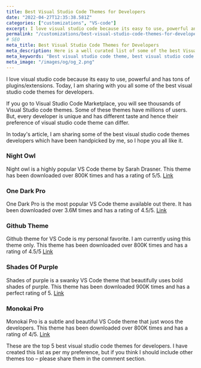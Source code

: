 ```yaml
---
title: Best Visual Studio Code Themes for Developers
date: "2022-04-27T12:35:38.581Z"
categories: ["customizations", "VS-code"]
excerpt: I love visual studio code because its easy to use, powerful and has tons of plugins/extensions. Today, I am sharing with you all some of the best visual studio code themes for developers. These visual studio code themes have been handpicked by me, so I hope you all like it.
permalink: "/customizations/best-visual-studio-code-themes-for-developers/223/"
# SEO
meta_title: Best Visual Studio Code Themes for Developers
meta_description: Here is a well curated list of some of the best Visual Studio code themes for developers. Each developer is unique and so can be their visual studio code theme preference.
meta_keywords: "Best visual studio code theme, best visual studio code theme for developers, best visual studio code theme for coding, best visual studio code theme for coder, how to choose best visual studio code theme for development, how to choose best visual studio code theme for developer"
meta_image: "/images/og/og_2.png"
---
```


I love visual studio code because its easy to use, powerful and has tons of plugins/extensions. Today, I am sharing with you all some of the best visual studio code themes for developers.

If you go to Visual Studio Code Marketplace, you will see thousands of Visual Studio code themes. Some of these themes have millions of users. But, every developer is unique and has different taste and hence their preference of visual studio code theme can differ.

<!--ADSENSE-->

In today's article, I am sharing some of the best visual studio code themes developers which have been handpicked by me, so I hope you all like it.

### Night Owl

Night owl is a highly popular VS Code theme by Sarah Drasner. This theme has been downloaded over 800K times and has a rating of 5/5. [Link](https://marketplace.visualstudio.com/items?itemName=sdras.night-owl)

### One Dark Pro

One Dark Pro is the most popular VS Code theme available out there. It has been downloaded over 3.6M times and has a rating of 4.5/5. [Link](https://marketplace.visualstudio.com/items?itemName=zhuangtongfa.Material-theme)

### Github Theme

Github theme for VS Code is my personal favorite. I am currently using this theme only. This theme has been downloaded over 800K times and has a rating of 4.5/5 [Link](https://marketplace.visualstudio.com/items?itemName=GitHub.github-vscode-theme)

<!--ADSENSE-->

### Shades Of Purple

Shades of purple is a swanky VS Code theme that beautifully uses bold shades of purple. This theme has been downloaded 900K times and has a perfect rating of 5. [Link](https://marketplace.visualstudio.com/items?itemName=ahmadawais.shades-of-purple)

### Monokai Pro

Monokai Pro is a subtle and beautiful VS Code theme that just woos the developers. This theme has been downloaded over 800K times and has a rating of 4/5. [Link](https://marketplace.visualstudio.com/items?itemName=monokai.theme-monokai-pro-vscode)

These are the top 5 best visual studio code themes for developers. I have created this list as per my preference, but if you think I should include other themes too – please share them in the comment section.

